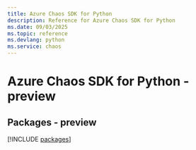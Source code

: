 ```yaml
---
title: Azure Chaos SDK for Python
description: Reference for Azure Chaos SDK for Python
ms.date: 09/03/2025
ms.topic: reference
ms.devlang: python
ms.service: chaos
---
```

# Azure Chaos SDK for Python - preview
## Packages - preview
[!INCLUDE [packages](chaos-index.md)]